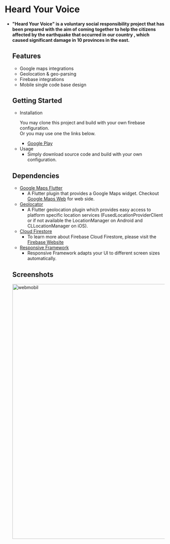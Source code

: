 
<h1>Heard Your Voice</h1>


<ul>
<li><h4>
"Heard Your Voice" is a voluntary social responsibility project that has been prepared with the aim of coming together to help the citizens affected by the earthquake that occurred in our country , which caused significant damage in 10 provinces in the east.
</h4>






<h2> Features </h2>
 
 - Google maps integrations
 - Geolocation & geo-parsing
 - Firebase integrations
 - Mobile single code base design



<h2> Getting Started </h2>

<ul>
<li> Installation
  
  You may clone this project and build with your own firebase configuration.<br>
  Or you may use one the links below.
  <ul>
  <li><a href="https://play.google.com/store/apps/details?id=com.sesiniduydum.app&gl=TR" title="google play">Google Play</a>
  </ul>
  <li> Usage
    <ul>
      <li> Simply download source code and build with your own configuration. 
    </ul>
</ul>


<h2> Dependencies </h2>

<ul>
<li> <a href="https://pub.dev/packages/google_maps_flutter" title="Google Maps">Google Maps Flutter</a>
  <ul>
    <li> A Flutter plugin that provides a Google Maps widget. Checkout <a href="https://pub.dev/packages/google_maps_flutter_web" title= "Google Maps Web">Google Maps Web</a> for web side.
  </ul>
  <li> <a href="https://pub.dev/packages/geolocator" title="Geolocator">Geolocator</a>
  <ul>
    <li> A Flutter geolocation plugin which provides easy access to platform specific location services (FusedLocationProviderClient or if not available the LocationManager on Android and CLLocationManager on iOS).
  </ul>
   <li> <a href="https://pub.dev/packages/cloud_firestore" title="Firebase">Cloud Firestore</a>
  <ul>
    <li> To learn more about Firebase Cloud Firestore, please visit the <a href="https://firebase.google.com/products/firestore">Firebase Website</a>
  </ul>
  </ul>
 <ul>
   <li> <a href="https://pub.dev/packages/responsive_framework" title="Responsive Framework">Responsive Framework</a>
  <ul>
    <li> Responsive Framework adapts your UI to different screen sizes automatically. 
  </ul>
      

</ul>




<h2> Screenshots </h2>
<img width="800" alt="webmobil" src="https://github.com/onderozduyucu/heard-your-voice/assets/149434617/54339972-e72b-42a1-b207-8d6b925b0ceb.jpg">





